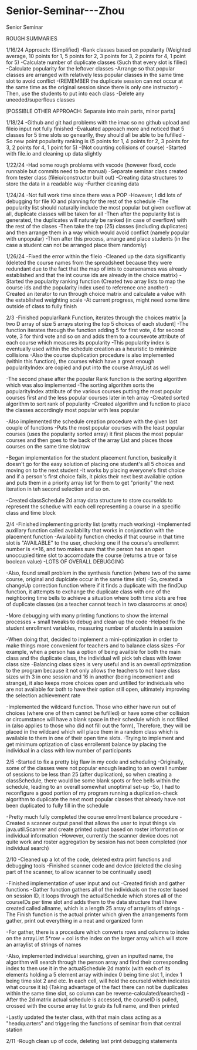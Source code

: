 # Senior-Seminar---Zhou
Senior Seminar

ROUGH SUMMARIES

1/16/24
Approach: 
(Simplified)
-Rank classes based on popularity (Weighted average, 10 points for 1, 5 points for 2, 3 points for 3, 2 points for 4, 1 point for 5)
-Calculate number of duplicate classes (Such that every slot is filled)
-Calculate popularity for the leftover classes
-Arrange so that popular classes are arranged with relatively less popular classes in the same time slot to avoid conflict
-(REMEMBER the duplicate session can not occur at the same time as the original session since there is only one instructor)
-Then, use the students to put into each class
-Delete any uneeded/superflous classes

[POSSIBLE OTHER APPROACH: Separate into main parts, minor parts]


1/18/24
-Github and git had problems with the imac so no github upload and fileio input not fully finished
-Evaluated approach more and noticed that 5 classes for 5 time slots so genearlly, they should all be able to be fufilled
-So new point popularity ranking is (5 points for 1, 4 points for 2, 3 points for 3, 2 points for 4, 1 point for 5)
-(Not counting collisions of course)
-Started with file.io and cleaning up data slightly

1/22/24
-Had some rough problems with vscode (however fixed, code runnable but commits need to be manual)
-Separate seminar class created from tester class (fileio/constructor built out)
-Creating data structures to store the data in a readable way
-Further cleaning data

1/24/24
-Not full work time since there was a POP
-However, I did lots of debugging for file IO and planning for the rest of the schedule
-The popularity list should naturally include the most popular but given oveflow at all, duplicate classes will be taken for all
-Then after the popularity list is generated, the duplicates will naturaly be ranked (in case of overflow) with the rest of the clases
-Then take the top (25) classes (including duplicates) and then arrange them in a way which would avoid conflict (namely popular with unpopular)
-Then after this process, arrange and place students (in the case a student can not be arranged place them randomly)

1/26/24
-Fixed the error within the fileio
-Cleaned up the data significantly (deleted the course names from the spreadsheet because they were redundant due to the fact that the map of ints to coursenames was already 
established and that the int course ids are already in the choice matrix)
-Started the popularity ranking function (Created two array lists to map the course ids and the popularity index used to reference one another)
-Created an iterator to run through choice matrix and calculate a value with the established weighting scale
-At current progress, might need some time outside of class to fully finish

2/3
-Finished popularRank Function, iterates through the choices matrix [a two D array of size 5 arrays storing the top 5 choices of each student]
-The function iterates through the function adding 5 for first vote, 4 for second vote, 3 for third vote and so on and adds them to a coursevote attribute of each course which measures its popularity
-This popularity index is eventually used within the schedule creation as a heuristic to minimize collisions
-Also the course duplication procedure is also implemented (within this function), the courses which have a great enough popularityIndex are copied and put into the course ArrayList as well

-The second phase after the popular Rank function is the sorting algorithm which was also implemented
-The sorting algorithm sorts the popularityIndex attribute of the various courses putting the most popular courses first and the less popular courses later in teh array
-Created sorted algorithm to sort rank of popularity
-Created algorithm and function to place the classes accordingly most popular with less popular

-Also implemented the schedule creation procedure with the given last couple of functions
-Puts the most popular courses with the least popular courses (uses the popularity sorted array) it first places the most popular courses and then goes to the back of the array List and places those courses on the same time slot/row

-Began implementation for the student placement function, basically it doesn't go for the easy solution of placing one student's all 5 choices and moving on to the next student
-It works by placing everyone's first choice and if a person's first choice fails, it picks their next best available option and puts them in a priority array list for them to get "priority" the next iteration in teh second selection and so on.

-Created classSchedule 2d array data structure to store courseIds to represent the schedue with each cell representing a course in a specific class and time block

2/4 
-Finished implementing priority list (pretty much working)
-Implemented auxillary function called availability that works in conjunction with the placement function
-Availability function checks if that course in that time slot is "AVAILABLE" to the user, checking one if the course's enrollemnt number is <=16, and two makes sure that the person has an open unoccupied time slot to accomodate the course (returns a true or false boolean value)
-LOTS OF OVERALL DEBUGGING

-Also, found small problem in the synthesis function (where two of the same course, original and duplciate occur in the same time slot)
-So, created a changeUp correction function where if it finds a duplicate with the findDup function, it attempts to exchange the duplicate class with one of the neighboring time bells to achieve a situation where both time slots are free of duplicate classes (as a teacher cannot teach in two classrooms at once)

-More debugging with many printing functions to show the internal processes + small tweaks to debug and clean up the code
-Helped fix the student enrollment variables, measuring number of students in a session

-When doing that, decided to implement a mini-optimization in order to make things more convenient for teachers and to balance class sizes
-For example, when a person has a option of being availble for both the main class and the duplicate class, the individual will pick teh class with lower class size
-Balancing class sizes is very useful and is an overall optimization to the program because it not only allows the teachers to not have class sizes with 3 in one session and 16 in another (being inconvenient and strange), it also keeps more choices open and unfilled for individuals
who are not available for both to have their option still open, ultimately improving the selection achievement rate

-Implemented the wildcard function. Those who either have run out of choices (where one of them cannot be fufilled) or have some other collision or circumstance will have a blank space in their schedule which is not filled in (also applies to those who did not fill out the form),
Therefore, they will be placed in the wildcard which will place them in a random class which is available to them in one of their open time slots.
-Trying to implement and get minimum optization of class enrollemnt balance by placing the individual in a class with low number of participants

2/5 
-Started to fix a pretty big flaw in my code and scheduling
-Originally, some of the classes were not popular enough leading to an overall number of sessions to be less than 25 (after duplication), so when creating a classSchedule, there would be some blank spots or free bells within the schedule, leading to an overall somewhat unoptimal set-up
-So, I had to reconfigure a good portion of my program running a duplication-check algorithm to duplicate the next most popular classes that already have not been duplicated to fully fill in the schedule

-Pretty much fully completed the course enrollment balance procedure
-Created a scanner output panel that allows the user to input things via java.util.Scanner and create printed output based on roster information or individual information
-However, currently the scanner device does not quite work and roster aggregation by session has not been completed (nor individual search)

2/10
-Cleaned up a lot of the code, deleted extra print functions and debugging tools
-Finished scanner code and device (deleted the closing part of the scanner, to allow scanner to be continually used)

-Finished implementation of user input and out 
-Created finish and gather functions
-Gather function gathers all of the individuals on the roster based on session ID, it loops through the actualSchedule which stores all of the courseIDs per time slot and adds them
to the data structure that I have created called allname, which is a length 25 array of arraylists of strings
-The Finish function is the actual printer which given the arrangements form gather, print out everything in a neat and organized form

-For gather, there is a procedure which converts rows and columns to index on the arrayList 5*row + col is the index on the larger array which will store an arraylist of strings of names

-Also, implemented individual searching, given an inputted name, the algorithm will search through the person array and find their corresponding index to then use it in the actualSchedule 2d matrix (with each of its elements holding a 5 element array 
with index 0 being time slot 1, index 1 being time slot 2 and etc. In each cell, will hold the courseId which indicates what course it is) (Taking advantage of the fact there can not be duplicates within the same time slot, so column can be reverse-calculated/searched)
-After the 2d matrix actual schedule is accessed, the courseID is pulled, crossed with the course array list to grab its full name, and then printed

-Lastly updated the tester class, with that main class acting as a "headquarters" and triggering the functions of seminar from that central station

2/11
-Rough clean up of code, deleting last print debugging statements
